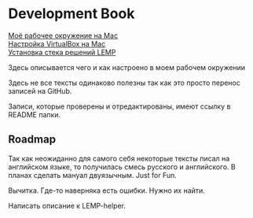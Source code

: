 # Development Book

[Моё рабочее окружение на Mac](OSX/README.md)  
[Настройка VirtualBox на Mac](VirtualBox/README.md)  
[Установка стека решений LEMP](LEMP/README.md)  


Здесь описывается чего и как настроено в моем рабочем окружении

Здесь не все тексты одинаково полезны так как это просто перенос записей на GitHub.

Записи, которые проверены и отредактированы, имеют ссылку в README папки.

## Roadmap

Так как неожиданно для самого себя некоторые тексты писал на английском языке, то получилась смесь русского и английского. В планах сделать мануал двуязычным. Just for Fun.

Вычитка. Где-то наверняка есть ошибки. Нужно их найти.

Написать описание к LEMP-helper.
